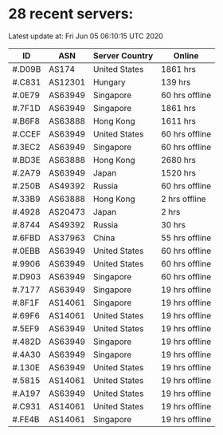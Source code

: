 # 28 recent servers:

Latest update at: Fri Jun 05 06:10:15 UTC 2020

| ID | ASN | Server Country | Online |
| -- | --- | -------------- | ------ |
| #.D09B | AS174 | United States | 1861 hrs |
| #.C831 | AS12301 | Hungary | 139 hrs |
| #.0E79 | AS63949 | Singapore | 60 hrs offline |
| #.7F1D | AS63949 | Singapore | 1861 hrs |
| #.B6F8 | AS63888 | Hong Kong | 1611 hrs |
| #.CCEF | AS63949 | United States | 60 hrs offline |
| #.3EC2 | AS63949 | Singapore | 60 hrs offline |
| #.BD3E | AS63888 | Hong Kong | 2680 hrs |
| #.2A79 | AS63949 | Japan | 1520 hrs |
| #.250B | AS49392 | Russia | 60 hrs offline |
| #.33B9 | AS63888 | Hong Kong | 2 hrs offline |
| #.4928 | AS20473 | Japan | 2 hrs |
| #.8744 | AS49392 | Russia | 30 hrs |
| #.6FBD | AS37963 | China | 55 hrs offline |
| #.0EBB | AS63949 | United States | 60 hrs offline |
| #.9906 | AS63949 | United States | 60 hrs offline |
| #.D903 | AS63949 | Singapore | 60 hrs offline |
| #.7177 | AS63949 | Singapore | 19 hrs offline |
| #.8F1F | AS14061 | Singapore | 19 hrs offline |
| #.69F6 | AS14061 | United States | 19 hrs offline |
| #.5EF9 | AS63949 | United States | 19 hrs offline |
| #.482D | AS63949 | Singapore | 19 hrs offline |
| #.4A30 | AS63949 | Singapore | 19 hrs offline |
| #.130E | AS63949 | United States | 19 hrs offline |
| #.5815 | AS14061 | United States | 19 hrs offline |
| #.A197 | AS63949 | United States | 19 hrs offline |
| #.C931 | AS14061 | United States | 19 hrs offline |
| #.FE4B | AS14061 | Singapore | 19 hrs offline |

